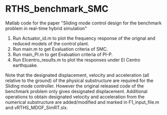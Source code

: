 # RTHS_benchmark_SMC
Matlab code for the paper "Sliding mode control design for the benchmark problem in real-time hybrid simulation"
1. Run Actuator_id.m to plot the frequency response of the orignal and reduced models of the control plant.
1. Run main.m to get Evaluation criteria of SMC.
2. Run main_PI.m to get Evaluation criteria of PI-P.
3. Run Elcentro_results.m to plot the responses under El Centro earthquake.

Note that the designated displacement, velocity and acceleration (all relative to the ground) of the physical substructure are required for the Sliding mode controller. However the original released code of the benchmark problem only gives designated displacement. Additional operations to obtain designated velocity and acceleration from the numerical substructure are added/modified and marked in F1_input_file.m and vRTHS_MDOF_SimRT.slx.
